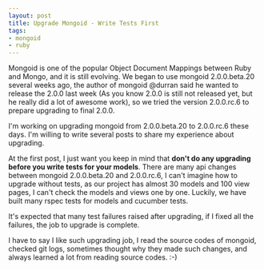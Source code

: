 ```yaml
---
layout: post
title: Upgrade Mongoid - Write Tests First
tags:
- mongoid
- ruby
---
```

Mongoid is one of the popular Object Document Mappings between Ruby and Mongo, and it is still evolving. We began to use mongoid 2.0.0.beta.20 several weeks ago, the author of mongoid @durran said he wanted to release the 2.0.0 last week (As you know 2.0.0 is still not released yet, but he really did a lot of awesome work), so we tried the version 2.0.0.rc.6 to prepare upgrading to final 2.0.0.

I'm working on upgrading mongoid from 2.0.0.beta.20 to 2.0.0.rc.6 these days. I'm willing to write several posts to share my experience about upgrading.

At the first post, I just want you keep in mind that **don't do any upgrading before you write tests for your models**. There are many api changes between mongoid 2.0.0.beta.20 and 2.0.0.rc.6, I can't imagine how to upgrade without tests, as our project has almost 30 models and 100 view pages, I can't check the models and views one by one. Luckily, we have built many rspec tests for models and cucumber tests.

It's expected that many test failures raised after upgrading, if I fixed all the failures, the job to upgrade is complete.

I have to say I like such upgrading job, I read the source codes of mongoid, checked git logs, sometimes thought why they made such changes, and always learned a lot from reading source codes. :-)
